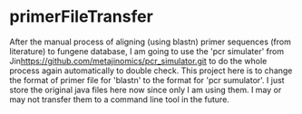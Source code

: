 # primerFileTransfer

After the manual process of aligning (using blastn) primer sequences (from literature) to fungene database, I am going to use the 'pcr simulater' from Jin<https://github.com/metajinomics/pcr_simulator.git> to do the whole process again automatically to double check. This project here is to change the format of primer file for 'blastn' to the format for 'pcr sumulator'. I just store the original java files here now since only I am using them. I may or may not transfer them to a command line tool in the future.
